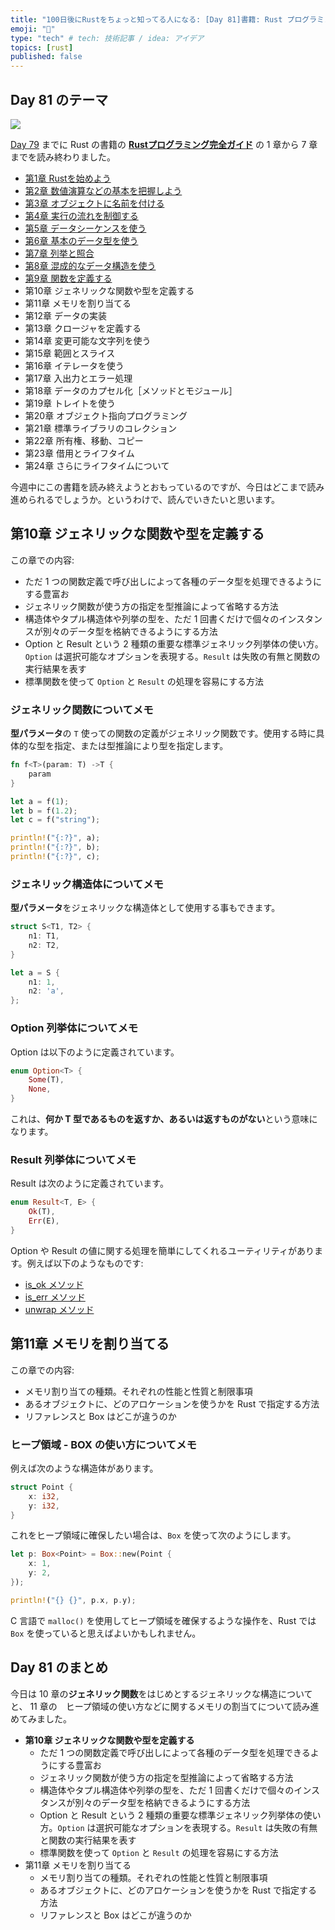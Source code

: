 ```yaml
---
title: "100日後にRustをちょっと知ってる人になる: [Day 81]書籍: Rust プログラミング完全ガイド その5"
emoji: "🦀"
type: "tech" # tech: 技術記事 / idea: アイデア
topics: [rust]
published: false
---
```

## Day 81 のテーマ

![](https://storage.googleapis.com/zenn-user-upload/942b1e806720-20221205.png)

[Day 79](https://zenn.dev/shinyay/articles/hello-rust-day079) までに Rust の書籍の **[Rustプログラミング完全ガイド](https://book.impress.co.jp/books/1121101129)** の 1 章から 7 章までを読み終わりました。

- [第1章 Rustを始めよう](https://zenn.dev/shinyay/articles/hello-rust-day076#%E7%AC%AC1%E7%AB%A0-rust%E3%82%92%E5%A7%8B%E3%82%81%E3%82%88%E3%81%86)
- [第2章 数値演算などの基本を把握しよう](https://zenn.dev/shinyay/articles/hello-rust-day076#%E7%AC%AC2%E7%AB%A0-%E6%95%B0%E5%80%A4%E6%BC%94%E7%AE%97%E3%81%AA%E3%81%A9%E3%81%AE%E5%9F%BA%E6%9C%AC%E3%82%92%E6%8A%8A%E6%8F%A1%E3%81%97%E3%82%88%E3%81%86)
- [第3章 オブジェクトに名前を付ける](https://zenn.dev/shinyay/articles/hello-rust-day076#%E7%AC%AC3%E7%AB%A0-%E3%82%AA%E3%83%96%E3%82%B8%E3%82%A7%E3%82%AF%E3%83%88%E3%81%AB%E5%90%8D%E5%89%8D%E3%82%92%E4%BB%98%E3%81%91%E3%82%8B)
- [第4章 実行の流れを制御する](https://zenn.dev/shinyay/articles/hello-rust-day078#%E7%AC%AC4%E7%AB%A0-%E5%AE%9F%E8%A1%8C%E3%81%AE%E6%B5%81%E3%82%8C%E3%82%92%E5%88%B6%E5%BE%A1%E3%81%99%E3%82%8B)
- [第5章 データシーケンスを使う](https://zenn.dev/shinyay/articles/hello-rust-day078#%E7%AC%AC5%E7%AB%A0-%E5%AE%9F%E8%A1%8C%E3%81%AE%E6%B5%81%E3%82%8C%E3%82%92%E5%88%B6%E5%BE%A1%E3%81%99%E3%82%8B)
- [第6章 基本のデータ型を使う](https://zenn.dev/shinyay/articles/hello-rust-day079#%E7%AC%AC6%E7%AB%A0-%E5%9F%BA%E6%9C%AC%E3%81%AE%E3%83%87%E3%83%BC%E3%82%BF%E5%9E%8B%E3%82%92%E4%BD%BF%E3%81%86)
- [第7章 列挙と照合](https://zenn.dev/shinyay/articles/hello-rust-day079#%E7%AC%AC7%E7%AB%A0-%E5%88%97%E6%8C%99%E3%81%A8%E7%85%A7%E5%90%88)
- [第8章 混成的なデータ構造を使う](https://zenn.dev/shinyay/articles/hello-rust-day080#%E7%AC%AC8%E7%AB%A0-%E6%B7%B7%E6%88%90%E7%9A%84%E3%81%AA%E3%83%87%E3%83%BC%E3%82%BF%E6%A7%8B%E9%80%A0%E3%82%92%E4%BD%BF%E3%81%86)
- [第9章 関数を定義する](https://zenn.dev/shinyay/articles/hello-rust-day080#%E7%AC%AC9%E7%AB%A0-%E9%96%A2%E6%95%B0%E3%82%92%E5%AE%9A%E7%BE%A9%E3%81%99%E3%82%8B)
- 第10章 ジェネリックな関数や型を定義する
- 第11章 メモリを割り当てる
- 第12章 データの実装
- 第13章 クロージャを定義する
- 第14章 変更可能な文字列を使う
- 第15章 範囲とスライス
- 第16章 イテレータを使う
- 第17章 入出力とエラー処理
- 第18章 データのカプセル化［メソッドとモジュール］
- 第19章 トレイトを使う
- 第20章 オブジェクト指向プログラミング
- 第21章 標準ライブラリのコレクション
- 第22章 所有権、移動、コピー
- 第23章 借用とライフタイム
- 第24章 さらにライフタイムについて

今週中にこの書籍を読み終えようとおもっているのですが、今日はどこまで読み進められるでしょうか。というわけで、読んでいきたいと思います。

## 第10章 ジェネリックな関数や型を定義する

この章での内容:

- ただ 1 つの関数定義で呼び出しによって各種のデータ型を処理できるようにする豊富お
- ジェネリック関数が使う方の指定を型推論によって省略する方法
- 構造体やタプル構造体や列挙の型を、ただ 1 回書くだけで個々のインスタンスが別々のデータ型を格納できるようにする方法
- Option と Result という 2 種類の重要な標準ジェネリック列挙体の使い方。`Option` は選択可能なオプションを表現する。`Result` は失敗の有無と関数の実行結果を表す
- 標準関数を使って `Option` と `Result` の処理を容易にする方法

### ジェネリック関数についてメモ

**型パラメータ**の `T` 使っての関数の定義がジェネリック関数です。使用する時に具体的な型を指定、または型推論により型を指定します。

```rust
fn f<T>(param: T) ->T {
    param
}

let a = f(1);
let b = f(1.2);
let c = f("string");

println!("{:?}", a);
println!("{:?}", b);
println!("{:?}", c);
```

### ジェネリック構造体についてメモ

**型パラメータ**をジェネリックな構造体として使用する事もできます。

```rust
struct S<T1, T2> {
    n1: T1,
    n2: T2,
}

let a = S {
    n1: 1,
    n2: 'a',
};
```

### Option<T> 列挙体についてメモ

Option<T> は以下のように定義されています。

```rust
enum Option<T> {
    Some(T),
    None,
}
```

これは、**何か T 型であるものを返すか、あるいは返すものがない**という意味になります。

### Result<T> 列挙体についてメモ

Result<T> は次のように定義されています。

```rust
enum Result<T, E> {
    Ok(T),
    Err(E),
}
```

Option や Result の値に関する処理を簡単にしてくれるユーティリティがあります。例えば以下のようなものです:

- [is_ok メソッド](https://doc.rust-lang.org/std/result/enum.Result.html#method.is_ok)
- [is_err メソッド](https://doc.rust-lang.org/std/result/enum.Result.html#method.is_err)
- [unwrap メソッド](https://doc.rust-lang.org/std/result/enum.Result.html#method.unwrap)

## 第11章 メモリを割り当てる

この章での内容:

- メモリ割り当ての種類。それぞれの性能と性質と制限事項
- あるオブジェクトに、どのアロケーションを使うかを Rust で指定する方法
- リファレンスと Box はどこが違うのか

### ヒープ領域 - BOX の使い方についてメモ

例えば次のような構造体があります。

```rust
struct Point {
    x: i32,
    y: i32,
}
```

これをヒープ領域に確保したい場合は、`Box` を使って次のようにします。

```rust
let p: Box<Point> = Box::new(Point {
    x: 1,
    y: 2,
});
```

```rust
println!("{} {}", p.x, p.y);
```

C 言語で `malloc()` を使用してヒープ領域を確保するような操作を、Rust では `Box` を使っていると思えばよいかもしれません。

## Day 81 のまとめ

今日は 10 章の**ジェネリック関数**をはじめとするジェネリックな構造についてと、 11 章の　ヒープ領域の使い方などに関するメモリの割当てについて読み進めてみました。

- **第10章 ジェネリックな関数や型を定義する**
  - ただ 1 つの関数定義で呼び出しによって各種のデータ型を処理できるようにする豊富お
  - ジェネリック関数が使う方の指定を型推論によって省略する方法
  - 構造体やタプル構造体や列挙の型を、ただ 1 回書くだけで個々のインスタンスが別々のデータ型を格納できるようにする方法
  - Option と Result という 2 種類の重要な標準ジェネリック列挙体の使い方。`Option` は選択可能なオプションを表現する。`Result` は失敗の有無と関数の実行結果を表す
  - 標準関数を使って `Option` と `Result` の処理を容易にする方法
- 第11章 メモリを割り当てる
  - メモリ割り当ての種類。それぞれの性能と性質と制限事項
  - あるオブジェクトに、どのアロケーションを使うかを Rust で指定する方法
  - リファレンスと Box はどこが違うのか
  